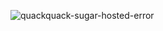 ![quackquack-sugar-hosted-error](https://img.shields.io/maven-central/v/team.duckie.quackquack.sugar/sugar-hosted-error?style=flat-square)
